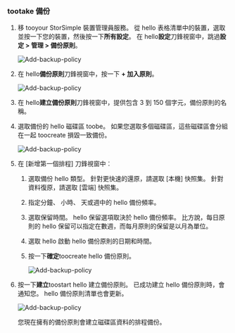 <!--author=alkohli last changed: 01/12/17-->

### <a name="tootake-a-backup"></a>tootake 備份

1. 移 tooyour StorSimple 裝置管理員服務。 從 hello 表格清單中的裝置，選取並按一下您的裝置，然後按一下**所有設定**。 在 hello**設定**刀鋒視窗中，跳過**設定 > 管理 > 備份原則**。

    ![Add-backup-policy](./media/storsimple-8000-take-backup/step8takebu1.png)

2. 在 hello**備份原則**刀鋒視窗中，按一下  **+ 加入原則**。

    ![Add-backup-policy](./media/storsimple-8000-take-backup/step8takebu2.png)

3. 在 hello**建立備份原則**刀鋒視窗中，提供包含 3 到 150 個字元，備份原則的名稱。

4. 選取備份的 hello 磁碟區 toobe。 如果您選取多個磁碟區，這些磁碟區會分組在一起 toocreate 損毀一致備份。

    ![Add-backup-policy](./media/storsimple-8000-take-backup/step8takebu4.png)

5. 在 [新增第一個排程] 刀鋒視窗中︰

    1. 選取備份 hello 類型。 針對更快速的還原，請選取 [本機] 快照集。 針對資料復原，請選取 [雲端] 快照集。
    2. 指定分鐘、 小時、 天或週中的 hello 備份頻率。
    3. 選取保留時間。 hello 保留選項取決於 hello 備份頻率。 比方說，每日原則的 hello 保留可以指定在數週，而每月原則的保留是以月為單位。
    4. 選取 hello 啟動 hello 備份原則的日期和時間。
    5. 按一下**確定**toocreate hello 備份原則。

        ![Add-backup-policy](./media/storsimple-8000-take-backup/step8takebu5.png) 

6. 按一下**建立**toostart hello 建立備份原則。 已成功建立 hello 備份原則時，會通知您。 hello 備份原則清單也會更新。
      
      ![Add-backup-policy](./media/storsimple-8000-take-backup/step8takebu9.png)
      
      您現在擁有的備份原則會建立磁碟區資料的排程備份。




